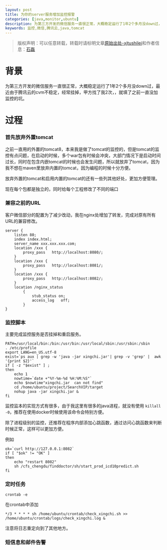 ```yaml
---
layout: post
title: 为你的server服务增加监控报警
categories: [java,monitor,ubuntu]
description: 为第三方开发的微信服务一直很正常，大概稳定运行了1年2个多月没down过，最近由于腾讯云的cvm不稳定，经常挂掉，甲方找了我2次，就填了之前一直没加监控的坑。
keywords: 监控,微信,腾讯云,java,tomcat
---
```



> 版权声明：可以任意转载，转载时请标明文章[原始出处-xjtushilei](http://www.xjtushilei.com/2018/02/26/monitor/)和作者信息：[石磊](http://www.xjtushilei.com/about/)


# 背景

为第三方开发的微信服务一直很正常，大概稳定运行了1年2个多月没down过，最近由于腾讯云的cvm不稳定，经常挂掉，甲方找了我2次，，就填了之前一直没加监控的坑。

# 过程

### 首先放弃外置tomcat

之前一直用的外置的tomcat8，本来我是做了tomcat的监控的，但是tomcat的监控有点问题，在启动的时候，多个war包有时候会冲突，大部门情况下是启动时间过长，同时在包含内嵌tomcat的时候也会发生问题，所以就放弃了tomcat，因为我不想在maven里放弃内置的tomcat，因为编程的时候十分方便。

放弃外置的tomcat和启用内置的tomcat的还有一些列其他好处，更加方便管理。

现在每个包都是独立的，同时给每个工程修改了不同的端口

### 兼容之前的URL

客户微信部分的配置为了减少改动，我在nginx处增加了转发，完成对原有所有URL的兼容修改。

```
server {
    listen 80;
    index index.html;
    server_name xxx.xxx.xxx.com;
    location /xxx {
        proxy_pass   http://localhost:8080/;
    }
    location /xxx {
        proxy_pass   http://localhost:8081/;
    }
    location /xxx {
        proxy_pass   http://localhost:8082/;
    }
    location /nginx_status
        {
            stub_status on;
            access_log   off;
        }
}
```


### 监控脚本

主要完成监控服务是否挂掉和重启服务。

```
PATH=/usr/local/bin:/bin:/usr/bin:/usr/local/sbin:/usr/sbin:/sbin
. /etc/profile
export LANG=en_US.utf-8
exist=`ps aux | grep -w 'java -jar xingchi.jar'| grep -v 'grep' |  awk '{print $2}'`
if [ -z "$exist" ] ;
then
    echo 1
    nowtime=`date +"%Y-%m-%d %H:%M:%S"`
    echo $nowtime"xingchi.jar  can not find"
    cd /home/ubuntu/project/SearchVIP/target
    nohup java -jar xingchi.jar &
fi
```

监控监本的实现方式有很多，由于我这里有很多的java进程，就没有使用 `killall -0`，推荐在使用docker时候使用该命令会特别方便。

除了进程级别的监控，还推荐在程序内部添加心跳函数，通过访问心跳函数来判断时候正常，这样可以更加方便。

例如

```
ok=`curl http://127.0.0.1:8082`
if [ "$ok" != "OK" ]
then
    echo "restart 8082"
    sh /cfs_chengdu/finddoctor/sh/start_prod_icd10predict.sh
fi
```

### 定时任务

```
crontab -e
```

在crontab中添加
```
*/3 * * * * sh /home/ubuntu/crontab/check_xingchi.sh >> /home/ubuntu/crontab/logs/check_xingchi.log &
```

注意将日志重定向到了其他地方。

### 短信息和邮件告警

